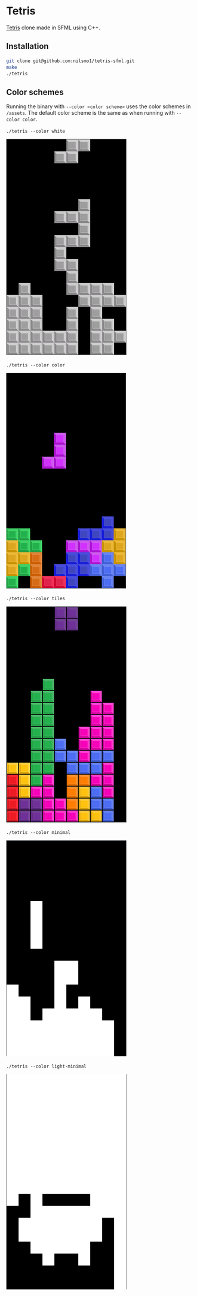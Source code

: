 # Tetris
[Tetris](https://en.wikipedia.org/wiki/Tetris) clone made in SFML using C++.

## Installation
```bash
git clone git@github.com:nilsmo1/tetris-sfml.git
make
./tetris
```

## Color schemes
Running the binary with `--color <color scheme>` uses the color schemes in `/assets`. The default color scheme is the same as when running with `--color color`.

`./tetris --color white`

![](assets/previews/white-preview.png)

`./tetris --color color`

![](assets/previews/color-preview.png)

`./tetris --color tiles`

![](assets/previews/tiles-preview.png)

`./tetris --color minimal`

![](assets/previews/minimal-preview.png)

`./tetris --color light-minimal`

![](assets/previews/light-minimal-preview.png)
